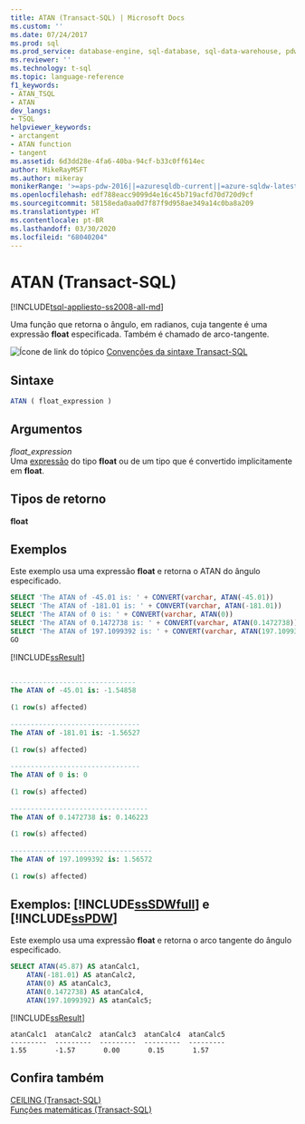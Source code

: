 ```yaml
---
title: ATAN (Transact-SQL) | Microsoft Docs
ms.custom: ''
ms.date: 07/24/2017
ms.prod: sql
ms.prod_service: database-engine, sql-database, sql-data-warehouse, pdw
ms.reviewer: ''
ms.technology: t-sql
ms.topic: language-reference
f1_keywords:
- ATAN_TSQL
- ATAN
dev_langs:
- TSQL
helpviewer_keywords:
- arctangent
- ATAN function
- tangent
ms.assetid: 6d3dd28e-4fa6-40ba-94cf-b33c0ff614ec
author: MikeRayMSFT
ms.author: mikeray
monikerRange: '>=aps-pdw-2016||=azuresqldb-current||=azure-sqldw-latest||>=sql-server-2016||=sqlallproducts-allversions||>=sql-server-linux-2017||=azuresqldb-mi-current'
ms.openlocfilehash: edf788eacc9099d4e16c45b719acfd70d720d9cf
ms.sourcegitcommit: 58158eda0aa0d7f87f9d958ae349a14c0ba8a209
ms.translationtype: HT
ms.contentlocale: pt-BR
ms.lasthandoff: 03/30/2020
ms.locfileid: "68040204"
---
```

# <a name="atan-transact-sql"></a>ATAN (Transact-SQL)
[!INCLUDE[tsql-appliesto-ss2008-all-md](../../includes/tsql-appliesto-ss2008-all-md.md)]

Uma função que retorna o ângulo, em radianos, cuja tangente é uma expressão **float** especificada. Também é chamado de arco-tangente.
  
![Ícone de link do tópico](../../database-engine/configure-windows/media/topic-link.gif "Ícone de link do tópico") [Convenções da sintaxe Transact-SQL](../../t-sql/language-elements/transact-sql-syntax-conventions-transact-sql.md)
  
## <a name="syntax"></a>Sintaxe  
  
```sql
ATAN ( float_expression )  
```  
  
## <a name="arguments"></a>Argumentos  
*float_expression*  
Uma [expressão](../../t-sql/language-elements/expressions-transact-sql.md) do tipo **float** ou de um tipo que é convertido implicitamente em **float**.
  
## <a name="return-types"></a>Tipos de retorno
**float**
  
## <a name="examples"></a>Exemplos  
Este exemplo usa uma expressão **float** e retorna o ATAN do ângulo especificado.
  
```sql
SELECT 'The ATAN of -45.01 is: ' + CONVERT(varchar, ATAN(-45.01))  
SELECT 'The ATAN of -181.01 is: ' + CONVERT(varchar, ATAN(-181.01))  
SELECT 'The ATAN of 0 is: ' + CONVERT(varchar, ATAN(0))  
SELECT 'The ATAN of 0.1472738 is: ' + CONVERT(varchar, ATAN(0.1472738))  
SELECT 'The ATAN of 197.1099392 is: ' + CONVERT(varchar, ATAN(197.1099392))  
GO  
```  
  
[!INCLUDE[ssResult](../../includes/ssresult-md.md)]
  
```sql
  
-------------------------------   
The ATAN of -45.01 is: -1.54858                         
  
(1 row(s) affected)  
  
--------------------------------   
The ATAN of -181.01 is: -1.56527                         
  
(1 row(s) affected)  
  
--------------------------------   
The ATAN of 0 is: 0                                
  
(1 row(s) affected)  
  
----------------------------------   
The ATAN of 0.1472738 is: 0.146223                         
  
(1 row(s) affected)  
  
-----------------------------------   
The ATAN of 197.1099392 is: 1.56572                          
  
(1 row(s) affected)  
```  
  
## <a name="examples-sssdwfull-and-sspdw"></a>Exemplos: [!INCLUDE[ssSDWfull](../../includes/sssdwfull-md.md)] e [!INCLUDE[ssPDW](../../includes/sspdw-md.md)]  
Este exemplo usa uma expressão **float** e retorna o arco tangente do ângulo especificado.
  
```sql
SELECT ATAN(45.87) AS atanCalc1,  
    ATAN(-181.01) AS atanCalc2,  
    ATAN(0) AS atanCalc3,  
    ATAN(0.1472738) AS atanCalc4,  
    ATAN(197.1099392) AS atanCalc5;  
```  
  
[!INCLUDE[ssResult](../../includes/ssresult-md.md)]
  
```
atanCalc1  atanCalc2  atanCalc3  atanCalc4  atanCalc5
---------  ---------  ---------  ---------  ---------
1.55       -1.57       0.00       0.15       1.57
```
  
## <a name="see-also"></a>Confira também
[CEILING &#40;Transact-SQL&#41;](../../t-sql/functions/ceiling-transact-sql.md)  
[Funções matemáticas &#40;Transact-SQL&#41;](../../t-sql/functions/mathematical-functions-transact-sql.md)
  
  

